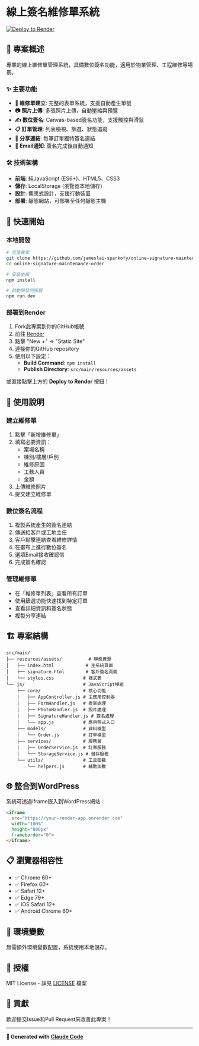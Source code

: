 # 線上簽名維修單系統

[![Deploy to Render](https://render.com/images/deploy-to-render-button.svg)](https://render.com/deploy?repo=https://github.com/jameslai-sparkofy/online-signature-maintenance-order)

## 🚀 專案概述

專業的線上維修單管理系統，具備數位簽名功能，適用於物業管理、工程維修等場景。

### ✨ 主要功能

- **📝 維修單建立**: 完整的表單系統，支援自動產生單號
- **📷 照片上傳**: 多張照片上傳，自動壓縮與預覽
- **✍️ 數位簽名**: Canvas-based簽名功能，支援觸控與滑鼠
- **📋 訂單管理**: 列表檢視、篩選、狀態追蹤
- **🔗 分享連結**: 每筆訂單獨特簽名連結
- **📧 Email通知**: 簽名完成後自動通知

### 🛠️ 技術架構

- **前端**: 純JavaScript (ES6+)、HTML5、CSS3
- **儲存**: LocalStorage (瀏覽器本地儲存)
- **設計**: 響應式設計，支援行動裝置
- **部署**: 靜態網站，可部署至任何靜態主機

## 🚀 快速開始

### 本地開發

```bash
# 克隆專案
git clone https://github.com/jameslai-sparkofy/online-signature-maintenance-order.git
cd online-signature-maintenance-order

# 安裝依賴
npm install

# 啟動開發伺服器
npm run dev
```

### 部署到Render

1. Fork此專案到你的GitHub帳號
2. 前往 [Render](https://render.com)
3. 點擊 "New +" → "Static Site"
4. 連接你的GitHub repository
5. 使用以下設定：
   - **Build Command**: `npm install`
   - **Publish Directory**: `src/main/resources/assets`

或直接點擊上方的 **Deploy to Render** 按鈕！

## 📱 使用說明

### 建立維修單

1. 點擊「新增維修單」
2. 填寫必要資訊：
   - 案場名稱
   - 棟別/樓層/戶別
   - 維修原因
   - 工務人員
   - 金額
3. 上傳維修照片
4. 提交建立維修單

### 數位簽名流程

1. 複製系統產生的簽名連結
2. 傳送給客戶或工地主任
3. 客戶點擊連結查看維修詳情
4. 在畫布上進行數位簽名
5. 選填Email接收確認信
6. 完成簽名確認

### 管理維修單

- 在「維修單列表」查看所有訂單
- 使用篩選功能快速找到特定訂單
- 查看詳細資訊和簽名狀態
- 複製分享連結

## 🏗️ 專案結構

```
src/main/
├── resources/assets/          # 靜態資源
│   ├── index.html            # 主系統頁面
│   ├── signature.html        # 客戶簽名頁面
│   └── styles.css           # 樣式表
└── js/                      # JavaScript模組
    ├── core/                # 核心功能
    │   ├── AppController.js # 主應用控制器
    │   ├── FormHandler.js   # 表單處理
    │   ├── PhotoHandler.js  # 照片處理
    │   ├── SignatureHandler.js # 簽名處理
    │   └── app.js           # 應用程式入口
    ├── models/              # 資料模型
    │   └── Order.js         # 訂單模型
    ├── services/            # 服務層
    │   ├── OrderService.js  # 訂單服務
    │   └── StorageService.js # 儲存服務
    └── utils/               # 工具函數
        └── helpers.js       # 輔助函數
```

## 🌐 整合到WordPress

系統可透過iframe嵌入到WordPress網站：

```html
<iframe 
  src="https://your-render-app.onrender.com" 
  width="100%" 
  height="800px" 
  frameborder="0">
</iframe>
```

## 📋 瀏覽器相容性

- ✅ Chrome 60+
- ✅ Firefox 60+
- ✅ Safari 12+
- ✅ Edge 79+
- ✅ iOS Safari 12+
- ✅ Android Chrome 60+

## 🔧 環境變數

無需額外環境變數配置，系統使用本地儲存。

## 📄 授權

MIT License - 詳見 [LICENSE](LICENSE) 檔案

## 🤝 貢獻

歡迎提交Issue和Pull Request來改善此專案！

---

**🤖 Generated with [Claude Code](https://claude.ai/code)**